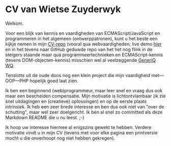 # CV van Wietse Zuyderwyk #

Welkom.

Voor een blijk van kennis en vaardigheden van ECMAScript/JavaScript en programmeren in het algemeen (ontwerppatronen), kunt u het beste een kijkje nemen in mijn [CV-repo](http://github.com/wzuyderwyk/CV) (vooral qua webvaardigheden; live demo [hier](http://webkist.nl:8080/dav/CV/#) en in het tevens naar GitHub geduwde repo van het het nog flink in de steigers staande maar qua programmeertechnieken en ECMAScript-kennis (tevens DOM-objecten-kennis) misschien wel al veelzeggende [GeneriQ WQ](http://github.com/wzuyderwyk/WQ).

Tenslotte uit de oude doos nog een klein project die mijn vaardigheid met&mdash;OOP&mdash;PHP hopelijk goed laat zien.

Ik ben een beginnend (web)programmeur, maar leer snel en vraag dus ook maar een bescheiden compensatie. Mijn motivatie is lichtontvlambaar (ik zie snel uitdagingen en (creatieve) oplossingen) en op de eerste plaats intrinsiek. Ik heb een zeer brede interesse en ben dus ook niet van "over de schutting", maar wel zeer doelgericht. Ik ben al snel zo committed als deze Markdown README die u nu leest. ;-)

Ik hoop uw interesse hiermee al enigszins gewekt te hebben. Verdere motivatie vindt u in mijn CV (tevens met voor elke pagina een printversie mocht u die onverhoopt nog niet hebben gekregen).

